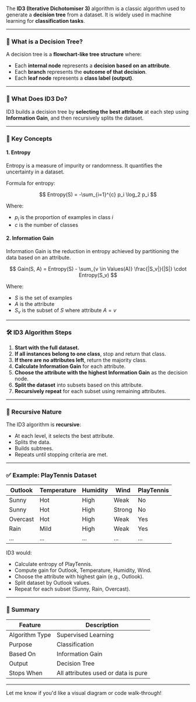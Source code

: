 The **ID3 (Iterative Dichotomiser 3)** algorithm is a classic algorithm used to generate a **decision tree** from a dataset. It is widely used in machine learning for **classification tasks**.

---

### 🌳 What is a Decision Tree?

A decision tree is a **flowchart-like tree structure** where:

* Each **internal node** represents a **decision based on an attribute**.
* Each **branch** represents the **outcome of that decision**.
* Each **leaf node** represents a **class label (output)**.

---

### 🧠 What Does ID3 Do?

ID3 builds a decision tree by **selecting the best attribute** at each step using **Information Gain**, and then recursively splits the dataset.

---

### 🔑 Key Concepts

#### 1. **Entropy**

Entropy is a measure of impurity or randomness. It quantifies the uncertainty in a dataset.

Formula for entropy:

$$
Entropy(S) = -\sum_{i=1}^{c} p_i \log_2 p_i
$$

Where:

* $p_i$ is the proportion of examples in class $i$
* $c$ is the number of classes

#### 2. **Information Gain**

Information Gain is the reduction in entropy achieved by partitioning the data based on an attribute.

$$
Gain(S, A) = Entropy(S) - \sum_{v \in Values(A)} \frac{|S_v|}{|S|} \cdot Entropy(S_v)
$$

Where:

* $S$ is the set of examples
* $A$ is the attribute
* $S_v$ is the subset of $S$ where attribute $A = v$

---

### 🛠️ ID3 Algorithm Steps

1. **Start with the full dataset.**
2. **If all instances belong to one class**, stop and return that class.
3. **If there are no attributes left**, return the majority class.
4. **Calculate Information Gain** for each attribute.
5. **Choose the attribute with the highest Information Gain** as the decision node.
6. **Split the dataset** into subsets based on this attribute.
7. **Recursively repeat** for each subset using remaining attributes.

---

### 🔄 Recursive Nature

The ID3 algorithm is **recursive**:

* At each level, it selects the best attribute.
* Splits the data.
* Builds subtrees.
* Repeats until stopping criteria are met.

---

### ✅ Example: PlayTennis Dataset

| Outlook  | Temperature | Humidity | Wind   | PlayTennis |
| -------- | ----------- | -------- | ------ | ---------- |
| Sunny    | Hot         | High     | Weak   | No         |
| Sunny    | Hot         | High     | Strong | No         |
| Overcast | Hot         | High     | Weak   | Yes        |
| Rain     | Mild        | High     | Weak   | Yes        |
| ...      | ...         | ...      | ...    | ...        |

ID3 would:

* Calculate entropy of PlayTennis.
* Compute gain for Outlook, Temperature, Humidity, Wind.
* Choose the attribute with highest gain (e.g., Outlook).
* Split dataset by Outlook values.
* Repeat for each subset (Sunny, Rain, Overcast).

---

### 📌 Summary

| Feature        | Description                         |
| -------------- | ----------------------------------- |
| Algorithm Type | Supervised Learning                 |
| Purpose        | Classification                      |
| Based On       | Information Gain                    |
| Output         | Decision Tree                       |
| Stops When     | All attributes used or data is pure |

---

Let me know if you'd like a visual diagram or code walk-through!
